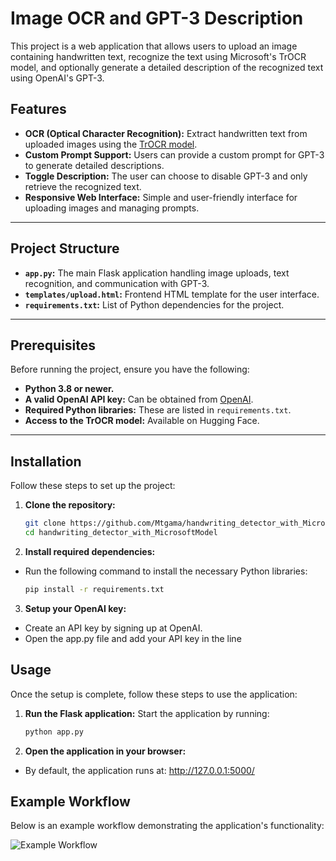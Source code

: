 # Image OCR and GPT-3 Description

This project is a web application that allows users to upload an image containing handwritten text, recognize the text using Microsoft's TrOCR model, and optionally generate a detailed description of the recognized text using OpenAI's GPT-3.

## Features
- **OCR (Optical Character Recognition):** Extract handwritten text from uploaded images using the [TrOCR model](https://huggingface.co/microsoft/trocr-base-handwritten).
- **Custom Prompt Support:** Users can provide a custom prompt for GPT-3 to generate detailed descriptions.
- **Toggle Description:** The user can choose to disable GPT-3 and only retrieve the recognized text.
- **Responsive Web Interface:** Simple and user-friendly interface for uploading images and managing prompts.

---

## Project Structure
- **`app.py`:** The main Flask application handling image uploads, text recognition, and communication with GPT-3.
- **`templates/upload.html`:** Frontend HTML template for the user interface.
- **`requirements.txt`:** List of Python dependencies for the project.

---

## Prerequisites
Before running the project, ensure you have the following:
- **Python 3.8 or newer.**
- **A valid OpenAI API key:** Can be obtained from [OpenAI](https://platform.openai.com/signup/).
- **Required Python libraries:** These are listed in `requirements.txt`.
- **Access to the TrOCR model:** Available on Hugging Face.

---

## Installation
Follow these steps to set up the project:

1. **Clone the repository:**
   ```bash
   git clone https://github.com/Mtgama/handwriting_detector_with_MicrosoftModel.git
   cd handwriting_detector_with_MicrosoftModel
   ```

2. **Install required dependencies:**
- Run the following command to install the necessary Python libraries:
    ```bash
    pip install -r requirements.txt
    ```
3. **Setup your OpenAI key:**

- Create an API key by signing up at OpenAI.
- Open the app.py file and add your API key in the line


## Usage
Once the setup is complete, follow these steps to use the application:

1. **Run the Flask application:**
   Start the application by running:
   ```bash
   python app.py

2. **Open the application in your browser:**

- By default, the application runs at: http://127.0.0.1:5000/


## Example Workflow
Below is an example workflow demonstrating the application's functionality:

![Example Workflow](https://s8.uupload.ir/files/screen-recording-2024-12-02-124648_0rnf.gif)
